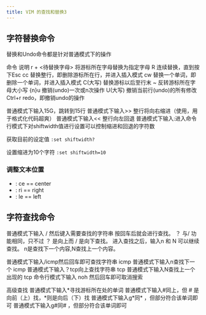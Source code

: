 ```yaml
---
title: VIM 的查找和替换3
---
```

## 字符替换命令
替换和Undo命令都是针对普通模式下的操作

命令	说明
r + <待替换字母>	将游标所在字母替换为指定字母
R	连续替换，直到按下Esc
cc	替换整行，即删除游标所在行，并进入插入模式
cw	替换一个单词，即删除一个单词，并进入插入模式
C(大写)	替换游标以后至行末
~	反转游标所在字母大小写
{n}u	撤销(undo)一次或n次操作
U(大写)	撤销当前行(undo)的所有修改
Ctrl+r	redo，即撤销undo的操作

普通模式下输入15G，跳转到15行
普通模式下输入>> 整行将向右缩进（使用，用于格式化代码超爽）
普通模式下输入<< 整行向左回退
普通模式下输入:进入命令行模式下对shiftwidth值进行设置可以控制缩进和回退的字符数

获取目前的设定值
`:set shiftwidth?`

设置缩进为10个字符
`:set shiftwidth=10`

### 调整文本位置
* : ce == center
* : ri == right
* : le == left

## 字符查找命令
普通模式下输入 / 然后键入需要查找的字符串 按回车后就会进行查找。 ？ 与/ 功能相同，只不过 ？ 是向上而 / 是向下查找。 进入查找之后，输入n 和 N 可以继续查找。 n是查找下一个内容,N查找上一个内容。

普通模式下输入/icmp然后回车即可查找字符串 icmp
普通模式下输入n查找下一个 icmp
普通模式下输入？tcp向上查找字符串 tcp
普通模式下输入N查找上一个出现的 tcp
命令行模式下输入 noh 然后回车即可取消搜索

高级查找
普通模式下输入\*寻找游标所在处的单词
普通模式下输入\#同上，但 \# 是向前（上）找，\*则是向后（下）找
普通模式下输入g\*同\* ，但部分符合该单词即可
普通模式下输入g\#同\# ，但部分符合该单词即可


